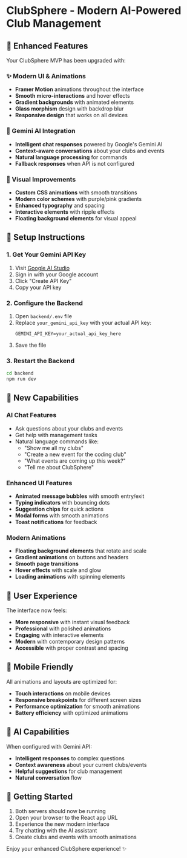 # ClubSphere - Modern AI-Powered Club Management

## 🚀 Enhanced Features

Your ClubSphere MVP has been upgraded with:

### ✨ Modern UI & Animations
- **Framer Motion** animations throughout the interface
- **Smooth micro-interactions** and hover effects
- **Gradient backgrounds** with animated elements
- **Glass morphism** design with backdrop blur
- **Responsive design** that works on all devices

### 🤖 Gemini AI Integration
- **Intelligent chat responses** powered by Google's Gemini AI
- **Context-aware conversations** about your clubs and events
- **Natural language processing** for commands
- **Fallback responses** when API is not configured

### 🎨 Visual Improvements
- **Custom CSS animations** with smooth transitions
- **Modern color schemes** with purple/pink gradients
- **Enhanced typography** and spacing
- **Interactive elements** with ripple effects
- **Floating background elements** for visual appeal

## 🔧 Setup Instructions

### 1. Get Your Gemini API Key
1. Visit [Google AI Studio](https://makersuite.google.com/app/apikey)
2. Sign in with your Google account
3. Click "Create API Key"
4. Copy your API key

### 2. Configure the Backend
1. Open `backend/.env` file
2. Replace `your_gemini_api_key` with your actual API key:
   ```
   GEMINI_API_KEY=your_actual_api_key_here
   ```
3. Save the file

### 3. Restart the Backend
```bash
cd backend
npm run dev
```

## 🎯 New Capabilities

### AI Chat Features
- Ask questions about your clubs and events
- Get help with management tasks
- Natural language commands like:
  - "Show me all my clubs"
  - "Create a new event for the coding club"
  - "What events are coming up this week?"
  - "Tell me about ClubSphere"

### Enhanced UI Features
- **Animated message bubbles** with smooth entry/exit
- **Typing indicators** with bouncing dots
- **Suggestion chips** for quick actions
- **Modal forms** with smooth animations
- **Toast notifications** for feedback

### Modern Animations
- **Floating background elements** that rotate and scale
- **Gradient animations** on buttons and headers
- **Smooth page transitions** 
- **Hover effects** with scale and glow
- **Loading animations** with spinning elements

## 🌟 User Experience

The interface now feels:
- **More responsive** with instant visual feedback
- **Professional** with polished animations
- **Engaging** with interactive elements
- **Modern** with contemporary design patterns
- **Accessible** with proper contrast and spacing

## 📱 Mobile Friendly

All animations and layouts are optimized for:
- **Touch interactions** on mobile devices
- **Responsive breakpoints** for different screen sizes
- **Performance optimization** for smooth animations
- **Battery efficiency** with optimized animations

## 🔮 AI Capabilities

When configured with Gemini API:
- **Intelligent responses** to complex questions
- **Context awareness** about your current clubs/events
- **Helpful suggestions** for club management
- **Natural conversation** flow

## 🚀 Getting Started

1. Both servers should now be running
2. Open your browser to the React app URL
3. Experience the new modern interface
4. Try chatting with the AI assistant
5. Create clubs and events with smooth animations

Enjoy your enhanced ClubSphere experience! ✨
